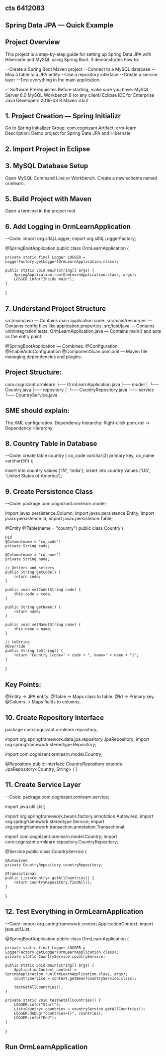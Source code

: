 ## cts 6412083
## Spring Data JPA — Quick Example
##  Project Overview

This project is a step-by-step guide for setting up Spring Data JPA with Hibernate and MySQL using Spring Boot.
It demonstrates how to:

--Create a Spring Boot Maven project
--Connect to a MySQL database
--Map a table to a JPA entity
--Use a repository interface
--Create a service layer
--Test everything in the main application.

✅ Software Prerequisites
Before starting, make sure you have:
MySQL Server 8.0
MySQL Workbench 8 (or any client)
Eclipse IDE for Enterprise Java Developers 2019-03 R
Maven 3.6.2

## 1. Project Creation — Spring Initializr
Go to Spring Initializer
Group: com.cognizant
Artifact: orm-learn
Description: Demo project for Spring Data JPA and Hibernate

## 2️. Import Project in Eclipse

## 3️. MySQL Database Setup
Open MySQL Command Line or Workbench.
Create a new schema named ormlearn.


## 5️. Build Project with Maven
Open a terminal in the project root.


## 6️. Add Logging in OrmLearnApplication
 
--Code:
import org.slf4j.Logger;
import org.slf4j.LoggerFactory;

@SpringBootApplication
public class OrmLearnApplication {

    private static final Logger LOGGER = LoggerFactory.getLogger(OrmLearnApplication.class);

    public static void main(String[] args) {
        SpringApplication.run(OrmLearnApplication.class, args);
        LOGGER.info("Inside main");
    }

}


## 7️. Understand Project Structure
src/main/java — Contains main application code.
src/main/resources — Contains config files like application.properties.
src/test/java — Contains unit/integration tests.
OrmLearnApplication.java — Contains main() and acts as the entry point.

@SpringBootApplication — Combines:
@Configuration
@EnableAutoConfiguration
@ComponentScan
pom.xml — Maven file managing dependencies and plugins.

## Project Structure:
com.cognizant.ormlearn
├── OrmLearnApplication.java
├── model
│   └── Country.java
├── repository
│   └── CountryRepository.java
└── service
    └── CountryService.java

## SME should explain:

The XML configuration.
Dependency hierarchy: Right-click pom.xml → Dependency Hierarchy.

## 8️. Country Table in Database
--Code:
create table country (
  co_code varchar(2) primary key,
  co_name varchar(50)
);

insert into country values ('IN', 'India');
insert into country values ('US', 'United States of America');

## 9️. Create Persistence Class
--Code:
package com.cognizant.ormlearn.model;

import javax.persistence.Column;
import javax.persistence.Entity;
import javax.persistence.Id;
import javax.persistence.Table;

@Entity
@Table(name = "country")
public class Country {

    @Id
    @Column(name = "co_code")
    private String code;

    @Column(name = "co_name")
    private String name;

    // Getters and setters
    public String getCode() {
        return code;
    }

    public void setCode(String code) {
        this.code = code;
    }

    public String getName() {
        return name;
    }

    public void setName(String name) {
        this.name = name;
    }

    // toString
    @Override
    public String toString() {
        return "Country [code=" + code + ", name=" + name + "]";
    }
}
## Key Points:

@Entity → JPA entity.
@Table → Maps class to table.
@Id → Primary key.
@Column → Maps fields to columns.

## 1️0️. Create Repository Interface

package com.cognizant.ormlearn.repository;

import org.springframework.data.jpa.repository.JpaRepository;
import org.springframework.stereotype.Repository;

import com.cognizant.ormlearn.model.Country;

@Repository
public interface CountryRepository extends JpaRepository<Country, String> {
}


## 1️1️. Create Service Layer

--Code:
package com.cognizant.ormlearn.service;

import java.util.List;

import org.springframework.beans.factory.annotation.Autowired;
import org.springframework.stereotype.Service;
import org.springframework.transaction.annotation.Transactional;

import com.cognizant.ormlearn.model.Country;
import com.cognizant.ormlearn.repository.CountryRepository;

@Service
public class CountryService {

    @Autowired
    private CountryRepository countryRepository;

    @Transactional
    public List<Country> getAllCountries() {
        return countryRepository.findAll();
    }
}


## 1️2. Test Everything in OrmLearnApplication

--Code:
import org.springframework.context.ApplicationContext;
import java.util.List;

@SpringBootApplication
public class OrmLearnApplication {

    private static final Logger LOGGER = LoggerFactory.getLogger(OrmLearnApplication.class);
    private static CountryService countryService;

    public static void main(String[] args) {
        ApplicationContext context = SpringApplication.run(OrmLearnApplication.class, args);
        countryService = context.getBean(CountryService.class);

        testGetAllCountries();
    }

    private static void testGetAllCountries() {
        LOGGER.info("Start");
        List<Country> countries = countryService.getAllCountries();
        LOGGER.debug("countries={}", countries);
        LOGGER.info("End");
    }
}

## Run OrmLearnApplication 

